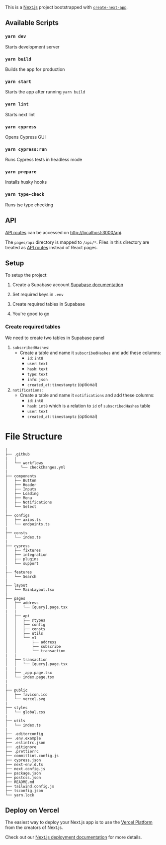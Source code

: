 This is a [Next.js](https://nextjs.org/) project bootstrapped with [`create-next-app`](https://github.com/vercel/next.js/tree/canary/packages/create-next-app).

## Available Scripts

### `yarn dev`

Starts development server

### `yarn build`

Builds the app for production

### `yarn start`

Starts the app after running `yarn build`

### `yarn lint`

Starts next lint

### `yarn cypress`

Opens Cypress GUI

### `yarn cypress:run`

Runs Cypress tests in headless mode

### `yarn prepare`

Installs husky hooks

### `yarn type-check`

Runs tsc type checking

## API

[API routes](https://nextjs.org/docs/api-routes/introduction) can be accessed on [http://localhost:3000/api](http://localhost:3000/api). 

The `pages/api` directory is mapped to `/api/*`. Files in this directory are treated as [API routes](https://nextjs.org/docs/api-routes/introduction) instead of React pages.


## Setup

To setup the project:

1. Create a Supabase account [Supabase documentation](https://supabase.com/docs/guides/with-nextjs)

2. Set required keys in `.env`

3. Create required tables in Supabase

4. You're good to go

### Create required tables

We need to create two tables in Supabase panel

1. `subscribedHashes`:
    - Create a table and name it `subscribedHashes` and add these columns:
      - `id`: `int8`
      - `user`: `text`
      - `hash`: `text`
      - `type`: `text`
      - `info`: `json`
      - `created_at`: `timestamptz` (optional)
2. `notifications`:
    - Create a table and name it `notifications` and add these columns:
      - `id`: `int8`
      - `hash`: `int8` which is a relation to `id` of `subscribedHashes` table
      - `user`: `text`
      - `created_at`: `timestamptz` (optional)


# File Structure

```
|
├── .github
|   |
│   └── workflows
│      └── checkChanges.yml
|   
├── components
│   ├── Button 
│   ├── Header 
│   ├── Inputs 
│   ├── Loading 
│   ├── Menu 
│   ├── Notifications 
│   └── Select 
| 
├── configs
│   ├── axios.ts 
│   └── endpoints.ts 
| 
├── consts
│   └── index.ts 
| 
├── cypress
│   ├── fixtures 
│   ├── integration 
│   ├── plugins 
│   └── support 
| 
├── features
│   └── Search 
| 
├── layout
│   └── MainLayout.tsx 
| 
├── pages
│   ├── address 
│   │   └── [query].page.tsx
|   |
│   ├── api 
│   │   ├── @types
│   │   ├── config
│   │   ├── consts
│   │   ├── utils
│   │   └── v1
│   │       ├── address
│   │       ├── subscribe
│   │       └── transaction
|   |
│   ├── transaction 
│   │   └── [query].page.tsx
|   |
│   ├── _app.page.tsx 
│   └── index.page.tsx 
| 
| 
├── public 
│   ├── favicon.ico 
│   └── vercel.svg 
| 
├── styles 
│   └── global.css 
| 
├── utils 
│   └── index.ts 
| 
├── .editorconfig 
├── .env.example 
├── .eslintrc.json 
├── .gitignore 
├── .prettierrc 
├── commitlint.config.js 
├── cypress.json 
├── next-env.d.ts
├── next.config.js
├── package.json
├── postcss.json
├── README.md
├── tailwind.config.js
├── tsconfig.json
└── yarn.lock
```


## Deploy on Vercel

The easiest way to deploy your Next.js app is to use the [Vercel Platform](https://vercel.com/new?utm_medium=default-template&filter=next.js&utm_source=create-next-app&utm_campaign=create-next-app-readme) from the creators of Next.js.

Check out our [Next.js deployment documentation](https://nextjs.org/docs/deployment) for more details.
